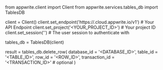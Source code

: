 from appwrite.client import Client
from appwrite.services.tables_db import TablesDB

client = Client()
client.set_endpoint('https://<REGION>.cloud.appwrite.io/v1') # Your API Endpoint
client.set_project('<YOUR_PROJECT_ID>') # Your project ID
client.set_session('') # The user session to authenticate with

tables_db = TablesDB(client)

result = tables_db.delete_row(
    database_id = '<DATABASE_ID>',
    table_id = '<TABLE_ID>',
    row_id = '<ROW_ID>',
    transaction_id = '<TRANSACTION_ID>' # optional
)
